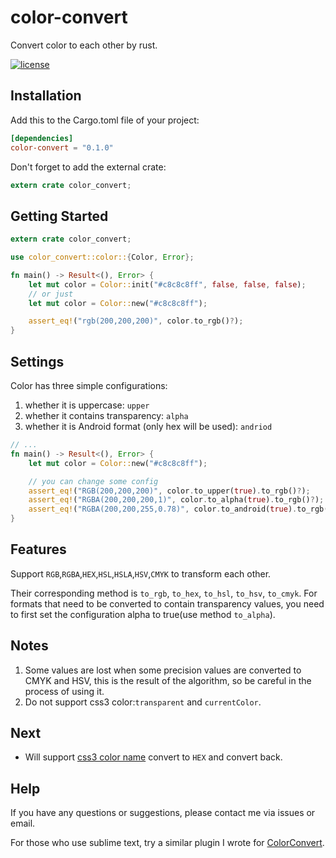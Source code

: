 color-convert
====

Convert color to each other by rust.

[![license](https://img.shields.io/badge/license-MIT-blue.svg)](https://github.com/zhouyuexie/color-convert/blob/master/LICENSE-MIT)

## Installation

Add this to the Cargo.toml file of your project:

```toml
[dependencies]
color-convert = "0.1.0"
```

Don't forget to add the external crate:

```rust
extern crate color_convert;
```

## Getting Started

```rust
extern crate color_convert;

use color_convert::color::{Color, Error};

fn main() -> Result<(), Error> {
    let mut color = Color::init("#c8c8c8ff", false, false, false);
    // or just 
    let mut color = Color::new("#c8c8c8ff");

    assert_eq!("rgb(200,200,200)", color.to_rgb()?);
}
```

## Settings

Color has three simple configurations: 

1. whether it is uppercase: `upper`
2. whether it contains transparency: `alpha`
3. whether it is Android format (only hex will be used): `andriod`

```rust
// ...
fn main() -> Result<(), Error> {
    let mut color = Color::new("#c8c8c8ff");

    // you can change some config
    assert_eq!("RGB(200,200,200)", color.to_upper(true).to_rgb()?);
    assert_eq!("RGBA(200,200,200,1)", color.to_alpha(true).to_rgb()?);
    assert_eq!("RGBA(200,200,255,0.78)", color.to_android(true).to_rgb()?);
}
```

## Features

Support `RGB`,`RGBA`,`HEX`,`HSL`,`HSLA`,`HSV`,`CMYK` to transform each other.

Their corresponding method is `to_rgb`, `to_hex`, `to_hsl`, `to_hsv`, `to_cmyk`. For formats that need to be converted to contain transparency values, you need to first set the configuration alpha to true(use method `to_alpha`).

## Notes

1. Some values are lost when some precision values are converted to CMYK and HSV, this is the result of the algorithm, so be careful in the process of using it.
2. Do not support css3 color:`transparent` and `currentColor`.

## Next

- Will support [css3 color name](https://developer.mozilla.org/en-US/docs/Web/CSS/color_value) convert to `HEX` and convert back.

## Help

If you have any questions or suggestions, please contact me via issues or email.

For those who use sublime text, try a similar plugin I wrote for [ColorConvert](https://github.com/zhouyuexie/ColorConvert).